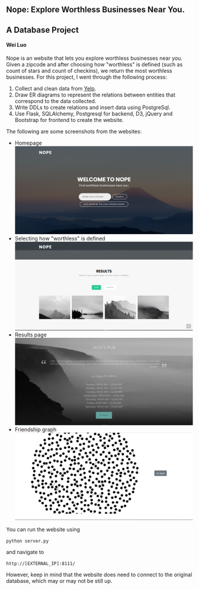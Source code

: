 ## Nope:  Explore Worthless Businesses Near You.
## A Database Project
#### Wei Luo
Nope is an website that lets you explore worthless businesses near you.  Given a zipcode and after choosing how "worthless" is defined (such as count of stars and count of checkins), we return the most worthless businesses.
For this project, I went through the following process:
1. Collect and clean data from [Yelp](https://www.yelp.com/dataset).
2. Draw ER diagrams to represent the relations between entities that correspond to the data collected.
3. Write DDLs to create relations and insert data using PostgreSql.
4. Use Flask, SQLAlchemy, Postgresql for backend, D3, jQuery and Bootstrap for frontend to create the website. 

The following are some screenshots from the websites:
* Homepage
![](imgs/1.png)
* Selecting how "worthless" is defined
![](imgs/2.png)
* Results page
![](imgs/3.png)
* Friendship graph
![](imgs/4.png)

You can run the website using 
```
python server.py
```
and navigate to 
```
http://[EXTERNAL_IP]:8111/
```
However, keep in mind that the website does need to connect to the original database, which may or may not be still up.

